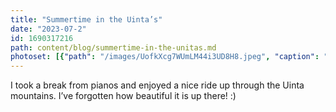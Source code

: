 ```yaml
---
title: "Summertime in the Uinta’s"
date: "2023-07-2"
id: 1690317216
path: content/blog/summertime-in-the-unitas.md
photoset: [{"path": "/images/UofkXcg7WUmLM44i3UD8H8.jpeg", "caption": "Uinta mountains ", "thumbnail": "True"}, {"path": "/images/WbMPB3FgGQiv6MgtamDa6m.png", "caption": "A mountainside of flowers", "thumbnail": "False"}]
---
```

I took a break from pianos and enjoyed a nice ride up through the Uinta mountains. I’ve forgotten how beautiful it is up there! :)